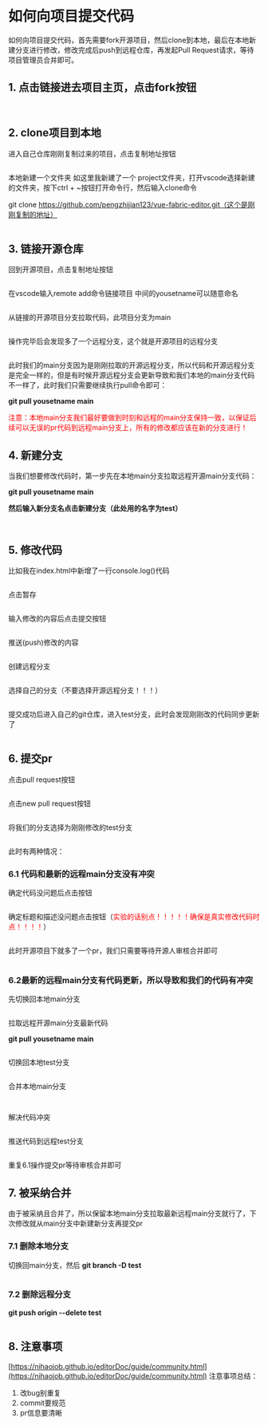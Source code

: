 # 如何向项目提交代码

如何向项目提交代码，首先需要fork开源项目，然后clone到本地，最后在本地新建分支进行修改，修改完成后push到远程仓库，再发起Pull Request请求，等待项目管理员合并即可。

## 1. 点击链接进去项目主页，点击fork按钮

<figure><img src="/public/pr01.png" alt=""><figcaption></figcaption></figure>
<figure><img src="/public/pr02.png" alt=""><figcaption></figcaption></figure>


## 2. clone项目到本地
进入自己仓库刚刚复制过来的项目，点击复制地址按钮
<figure><img src="/public/pr03.png" alt=""><figcaption></figcaption></figure>

本地新建一个文件夹 如这里我新建了一个 project文件夹，打开vscode选择新建的文件夹，按下ctrl + ~按钮打开命令行，然后输入clone命令

git clone https://github.com/pengzhijian123/vue-fabric-editor.git（这个是刚刚复制的地址）
<figure><img src="/public/pr04.png" alt=""><figcaption></figcaption></figure>


## 3. 链接开源仓库
回到开源项目，点击复制地址按钮

<figure><img src="/public/pr05.png" alt=""><figcaption></figcaption></figure>

在vscode输入remote add命令链接项目 中间的yousetname可以随意命名

<figure><img src="/public/pr06.png" alt=""><figcaption></figcaption></figure>

从链接的开源项目分支拉取代码，此项目分支为main

<figure><img src="/public/pr07.png" alt=""><figcaption></figcaption></figure>

操作完毕后会发现多了一个远程分支，这个就是开源项目的远程分支

<figure><img src="/public/pr08.png" alt=""><figcaption></figcaption></figure>

此时我们的main分支因为是刚刚拉取的开源远程分支，所以代码和开源远程分支是完全一样的，但是有时候开源远程分支会更新导致和我们本地的main分支代码不一样了，此时我们只需要继续执行pull命令即可：

**git pull yousetname main**

<font color=red>注意：本地main分支我们最好要做到时刻和远程的main分支保持一致，以保证后续可以无误的pr代码到远程main分支上，所有的修改都应该在新的分支进行！</font>

## 4. 新建分支

当我们想要修改代码时，第一步先在本地main分支拉取远程开源main分支代码：

**git pull yousetname main**

**然后输入新分支名点击新建分支（此处用的名字为test）**

<figure><img src="/public/pr09.png" alt=""><figcaption></figcaption></figure>

<figure><img src="/public/pr10.png" alt=""><figcaption></figcaption></figure>

## 5. 修改代码

比如我在index.html中新增了一行console.log()代码

<figure><img src="/public/pr11.png" alt=""><figcaption></figcaption></figure>

点击暂存

<figure><img src="/public/pr12.png" alt=""><figcaption></figcaption></figure>

输入修改的内容后点击提交按钮

<figure><img src="/public/pr13.png" alt=""><figcaption></figcaption></figure>

推送(push)修改的内容

<figure><img src="/public/pr14.png" alt=""><figcaption></figcaption></figure>

创建远程分支

<figure><img src="/public/pr15.png" alt=""><figcaption></figcaption></figure>

选择自己的分支（不要选择开源远程分支！！！）

<figure><img src="/public/pr16.png" alt=""><figcaption></figcaption></figure>

提交成功后进入自己的git仓库，进入test分支，此时会发现刚刚改的代码同步更新了

<figure><img src="/public/pr17.png" alt=""><figcaption></figcaption></figure>

## 6. 提交pr

点击pull request按钮

<figure><img src="/public/pr18.png" alt=""><figcaption></figcaption></figure>

点击new pull request按钮

<figure><img src="/public/pr19.png" alt=""><figcaption></figcaption></figure>

将我们的分支选择为刚刚修改的test分支

<figure><img src="/public/pr20.png" alt=""><figcaption></figcaption></figure>

此时有两种情况：

### 6.1 代码和最新的远程main分支没有冲突

确定代码没问题后点击按钮

<figure><img src="/public/pr21.png" alt=""><figcaption></figcaption></figure>

确定标题和描述没问题点击按钮（<font color=red>实验的话别点！！！！！确保是真实修改代码时点！！！！</font>）

<figure><img src="/public/pr22.png" alt=""><figcaption></figcaption></figure>

此时开源项目下就多了一个pr，我们只需要等待开源人审核合并即可

<figure><img src="/public/pr23.png" alt=""><figcaption></figcaption></figure>

### 6.2最新的远程main分支有代码更新，所以导致和我们的代码有冲突

先切换回本地main分支

<figure><img src="/public/pr24.png" alt=""><figcaption></figcaption></figure>

拉取远程开源main分支最新代码

**git pull yousetname main**

<figure><img src="/public/pr25.png" alt=""><figcaption></figcaption></figure>

切换回本地test分支

<figure><img src="/public/pr26.png" alt=""><figcaption></figcaption></figure>

合并本地main分支

<figure><img src="/public/pr27.png" alt=""><figcaption></figcaption></figure>

<figure><img src="/public/pr28.png" alt=""><figcaption></figcaption></figure>

解决代码冲突

<figure><img src="/public/pr29.png" alt=""><figcaption></figcaption></figure>

推送代码到远程test分支

<figure><img src="/public/pr30.png" alt=""><figcaption></figcaption></figure>

重复6.1操作提交pr等待审核合并即可

## 7. 被采纳合并

由于被采纳且合并了，所以保留本地main分支拉取最新远程main分支就行了，下次修改就从main分支中新建新分支再提交pr

### 7.1 删除本地分支

切换回main分支，然后 **git branch -D test**

<figure><img src="/public/pr31.png" alt=""><figcaption></figcaption></figure>

### 7.2 删除远程分支

**git push origin --delete test**

<figure><img src="/public/pr32.png" alt=""><figcaption></figcaption></figure>

## 8. 注意事项

[https://nihaojob.github.io/editorDoc/guide/community.html](https://nihaojob.github.io/editorDoc/guide/community.html)
注意事项总结：

1. 改bug别重复
2. commit要规范
3. pr信息要清晰


